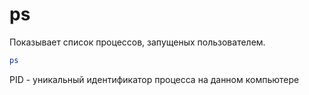 # ps
Показывает список процессов, запущеных пользователем.

```bash
ps
```

PID - уникальный идентификатор процесса на данном компьютере
